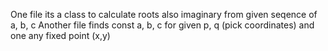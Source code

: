 One file its a class to calculate roots also imaginary from given seqence of a, b, c
Another file finds const a, b, c for given p, q (pick coordinates) and one any fixed point (x,y)
